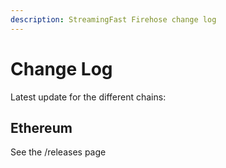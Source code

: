 ```yaml
---
description: StreamingFast Firehose change log
---
```


# Change Log

Latest update for the different chains:

## Ethereum

See the /releases page
